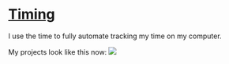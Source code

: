 # [Timing](https://timingapp.com/?lang=en)
I use the time to fully automate tracking my time on my computer.

My projects look like this now:
![](https://i.imgur.com/BhpglC4.png)